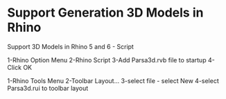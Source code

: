 # Support Generation 3D Models in Rhino

Support 3D Models in Rhino 5 and 6 - Script


1-Rhino Option Menu         2-Rhino Script               3-Add Parsa3d.rvb file to startup            4-Click OK



1-Rhino Tools Menu          2-Toolbar Layout...          3-select file - select New            4-select Parsa3d.rui to toolbar layout
